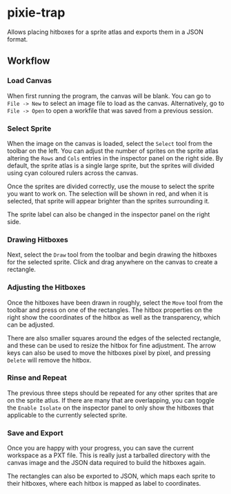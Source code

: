 # pixie-trap
Allows placing hitboxes for a sprite atlas and exports them in a JSON format.

## Workflow

### Load Canvas

When first running the program, the canvas will be blank. You can go to `File -> New` to select an image file to load as the canvas. Alternatively, go to `File -> Open` to open a workfile that was saved from a previous session.

### Select Sprite

When the image on the canvas is loaded, select the `Select` tool from the toolbar on the left. You can adjust the number of sprites on the sprite atlas altering the `Rows` and `Cols` entries in the inspector panel on the right side. By default, the sprite atlas is a single large sprite, but the sprites will divided using cyan coloured rulers across the canvas.

Once the sprites are divided correctly, use the mouse to select the sprite you want to work on. The selection will be shown in red, and when it is selected, that sprite will appear brighter than the sprites surrounding it.

The sprite label can also be changed in the inspector panel on the right side.

### Drawing Hitboxes

Next, select the `Draw` tool from the toolbar and begin drawing the hitboxes for the selected sprite. Click and drag anywhere on the canvas to create a rectangle.

### Adjusting the Hitboxes

Once the hitboxes have been drawn in roughly, select the `Move` tool from the toolbar and press on one of the rectangles. The hitbox properties on the right show the coordinates of the hitbox as well as the transparency, which can be adjusted.

There are also smaller squares around the edges of the selected rectangle, and these can be used to resize the hitbox for fine adjustment. The arrow keys can also be used to move the hitboxes pixel by pixel, and pressing `Delete` will remove the hitbox.

### Rinse and Repeat

The previous three steps should be repeated for any other sprites that are on the sprite atlus. If there are many that are overlapping, you can toggle the `Enable Isolate` on the inspector panel to only show the hitboxes that applicable to the currently selected sprite.

### Save and Export

Once you are happy with your progress, you can save the current workspace as a PXT file. This is really just a tarballed directory with the canvas image and the JSON data required to build the hitboxes again.

The rectangles can also be exported to JSON, which maps each sprite to their hitboxes, where each hitbox is mapped as label to coordinates.
